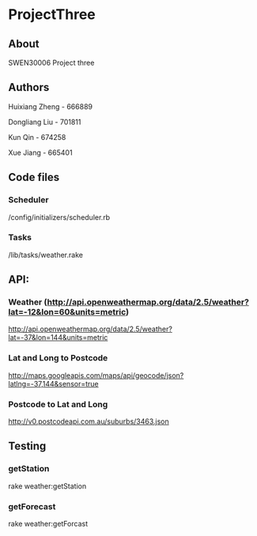 # ProjectThree

## About

SWEN30006 Project three

## Authors

Huixiang Zheng - 666889

Dongliang Liu - 701811

Kun Qin - 674258

Xue Jiang - 665401

## Code files

### Scheduler
/config/initializers/scheduler.rb

### Tasks
/lib/tasks/weather.rake

## API:

### Weather (http://api.openweathermap.org/data/2.5/weather?lat=-12&lon=60&units=metric)
http://api.openweathermap.org/data/2.5/weather?lat=-37&lon=144&units=metric

### Lat and Long to Postcode
http://maps.googleapis.com/maps/api/geocode/json?latlng=-37,144&sensor=true

### Postcode to Lat and Long
http://v0.postcodeapi.com.au/suburbs/3463.json

## Testing

### getStation
rake weather:getStation

### getForecast
rake weather:getForcast
